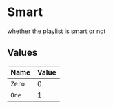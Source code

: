 # Smart

whether the playlist is smart or not


## Values

| Name   | Value  |
| ------ | ------ |
| `Zero` | 0      |
| `One`  | 1      |